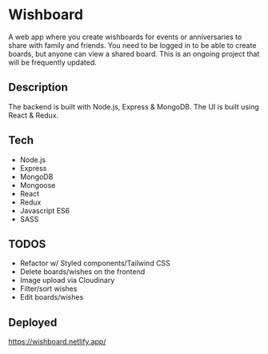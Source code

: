 # Wishboard

A web app where you create wishboards for events or anniversaries to share with family and friends. You need to be logged in to be able to create boards, but anyone can view a shared board.
This is an ongoing project that will be frequently updated.

## Description

The backend is built with Node.js, Express & MongoDB. The UI is built using React & Redux. 

## Tech
- Node.js
- Express
- MongoDB
- Mongoose
- React
- Redux
- Javascript ES6
- SASS

## TODOS
- Refactor w/ Styled components/Tailwind CSS
- Delete boards/wishes on the frontend
- Image upload via Cloudinary
- Filter/sort wishes
- Edit boards/wishes

## Deployed
https://wishboard.netlify.app/
